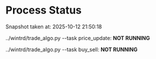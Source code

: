 # Process Status

Snapshot taken at: 2025-10-12 21:50:18

../wintrd/trade_algo.py --task price_update: **NOT RUNNING**

../wintrd/trade_algo.py --task buy_sell: **NOT RUNNING**


